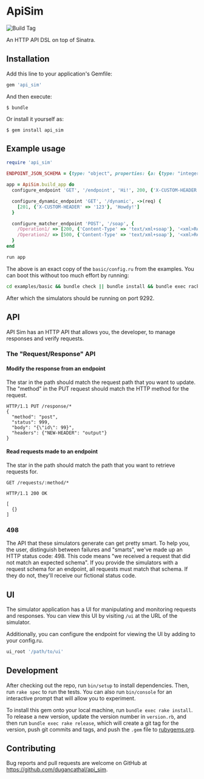 # ApiSim

![Build Tag](https://travis-ci.org/dugancathal/api_sim.svg?branch=master)

An HTTP API DSL on top of Sinatra.

## Installation

Add this line to your application's Gemfile:

```ruby
gem 'api_sim'
```

And then execute:

    $ bundle

Or install it yourself as:

    $ gem install api_sim

## Example usage

```ruby
require 'api_sim'

ENDPOINT_JSON_SCHEMA = {type: "object", properties: {a: {type: "integer"}}}.to_json

app = ApiSim.build_app do
  configure_endpoint 'GET', '/endpoint', 'Hi!', 200, {'X-CUSTOM-HEADER' => 'easy as abc'}, ENDPOINT_JSON_SCHEMA

  configure_dynamic_endpoint 'GET', '/dynamic', ->(req) {
    [201, {'X-CUSTOM-HEADER' => '123'}, 'Howdy!']
  }

  configure_matcher_endpoint 'POST', '/soap', {
    /Operation1/ => [200, {'Content-Type' => 'text/xml+soap'}, '<xml>Response1</xml>'],
    /Operation2/ => [500, {'Content-Type' => 'text/xml+soap'}, '<xml>Response2</xml>'],
  }
end

run app
```

The above is an exact copy of the `basic/config.ru` from the examples. You can boot this without too much
effort by running:

```bash
cd examples/basic && bundle check || bundle install && bundle exec rackup -I../../lib
```

After which the simulators should be running on port 9292.

## API

API Sim has an HTTP API that allows you, the developer, to manage responses and verify
requests.

### The "Request/Response" API


#### Modify the response from an endpoint

The star in the path should match the request path that you want to update.
The "method" in the PUT request should match the HTTP method for the request.
```HTTP
HTTP/1.1 PUT /response/*
{
  "method": "post",
  "status": 999,
  "body": "{\"id\": 99}",
  "headers": {"NEW-HEADER": "output"}
}
```



#### Read requests made to an endpoint

The star in the path should match the path that you want to retrieve requests for.
```HTTP
GET /requests/:method/*
```

```HTTP
HTTP/1.1 200 OK

[
  {}
]
```

### 498

The API that these simulators generate can get pretty smart. To help you, the user,
distinguish between failures and "smarts", we've made up an HTTP status code: 498.
This code means "we received a request that did not match an expected schema". If you
provide the simulators with a request schema for an endpoint, all requests must match
that schema. If they do not, they'll receive our fictional status code.

## UI

The simulator application has a UI for manipulating and monitoring requests and responses.
You can view this UI by visiting `/ui` at the URL of the simulator.

Additionally, you can configure the endpoint for viewing the UI by adding to your config.ru.

```ruby
ui_root '/path/to/ui'
```

## Development

After checking out the repo, run `bin/setup` to install dependencies. Then, run `rake spec` to run the tests. You can also run `bin/console` for an interactive prompt that will allow you to experiment.

To install this gem onto your local machine, run `bundle exec rake install`. To release a new version, update the version number in `version.rb`, and then run `bundle exec rake release`, which will create a git tag for the version, push git commits and tags, and push the `.gem` file to [rubygems.org](https://rubygems.org).

## Contributing

Bug reports and pull requests are welcome on GitHub at https://github.com/dugancathal/api_sim.
